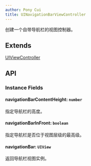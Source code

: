 ```yaml
---
author: Pony Cui
title: UINavigationBarViewController
---
```


创建一个自带导航栏的视图控制器。

## Extends

[UIViewController](./api-uikit-uiviewcontroller.md)

## API

### Instance Fields

#### navigationBarContentHeight: `number`
指定导航栏的高度。

#### navigationBarInFront: `boolean`
指定导航栏是否位于视图层级的最高级。

#### navigationBar: `UIView`
返回导航栏视图实例。